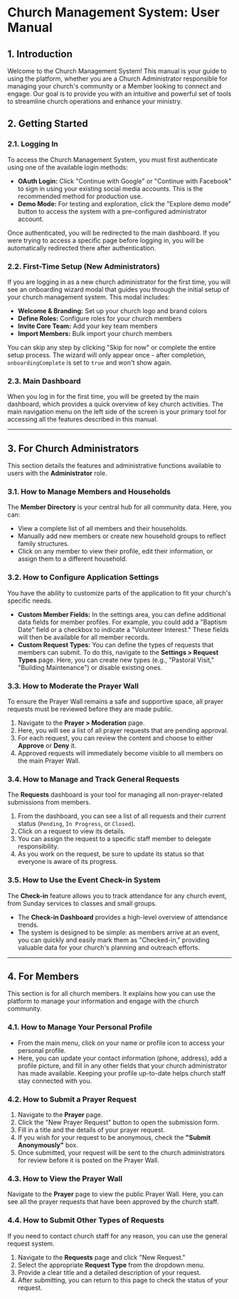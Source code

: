 # Church Management System: User Manual

## 1. Introduction

Welcome to the Church Management System! This manual is your guide to using the platform, whether
you are a Church Administrator responsible for managing your church's community or a Member looking
to connect and engage. Our goal is to provide you with an intuitive and powerful set of tools to
streamline church operations and enhance your ministry.

## 2. Getting Started

### 2.1. Logging In

To access the Church Management System, you must first authenticate using one of the available login methods:

- **OAuth Login:** Click "Continue with Google" or "Continue with Facebook" to sign in using your existing social media accounts. This is the recommended method for production use.
- **Demo Mode:** For testing and exploration, click the "Explore demo mode" button to access the system with a pre-configured administrator account.

Once authenticated, you will be redirected to the main dashboard. If you were trying to access a specific page before logging in, you will be automatically redirected there after authentication.

### 2.2. First-Time Setup (New Administrators)

If you are logging in as a new church administrator for the first time, you will see an onboarding wizard modal that guides you through the initial setup of your church management system. This modal includes:

- **Welcome & Branding:** Set up your church logo and brand colors
- **Define Roles:** Configure roles for your church members
- **Invite Core Team:** Add your key team members
- **Import Members:** Bulk import your church members

You can skip any step by clicking "Skip for now" or complete the entire setup process. The wizard will only appear once - after completion, `onboardingComplete` is set to `true` and won't show again.

### 2.3. Main Dashboard

When you log in for the first time, you will be greeted by the main dashboard, which provides a
quick overview of key church activities. The main navigation menu on the left side of the screen is
your primary tool for accessing all the features described in this manual.

---

## 3. For Church Administrators

This section details the features and administrative functions available to users with the
**Administrator** role.

### 3.1. How to Manage Members and Households

The **Member Directory** is your central hub for all community data. Here, you can:

- View a complete list of all members and their households.
- Manually add new members or create new household groups to reflect family structures.
- Click on any member to view their profile, edit their information, or assign them to a different
  household.

### 3.2. How to Configure Application Settings

You have the ability to customize parts of the application to fit your church's specific needs.

- **Custom Member Fields:** In the settings area, you can define additional data fields for member
  profiles. For example, you could add a "Baptism Date" field or a checkbox to indicate a "Volunteer
  Interest." These fields will then be available for all member records.
- **Custom Request Types:** You can define the types of requests that members can submit. To do
  this, navigate to the **Settings > Request Types** page. Here, you can create new types (e.g.,
  "Pastoral Visit," "Building Maintenance") or disable existing ones.

### 3.3. How to Moderate the Prayer Wall

To ensure the Prayer Wall remains a safe and supportive space, all prayer requests must be reviewed
before they are made public.

1. Navigate to the **Prayer > Moderation** page.
2. Here, you will see a list of all prayer requests that are pending approval.
3. For each request, you can review the content and choose to either **Approve** or **Deny** it.
4. Approved requests will immediately become visible to all members on the main Prayer Wall.

### 3.4. How to Manage and Track General Requests

The **Requests** dashboard is your tool for managing all non-prayer-related submissions from
members.

1. From the dashboard, you can see a list of all requests and their current status (`Pending`,
   `In Progress`, or `Closed`).
2. Click on a request to view its details.
3. You can assign the request to a specific staff member to delegate responsibility.
4. As you work on the request, be sure to update its status so that everyone is aware of its
   progress.

### 3.5. How to Use the Event Check-in System

The **Check-in** feature allows you to track attendance for any church event, from Sunday services
to classes and small groups.

- The **Check-in Dashboard** provides a high-level overview of attendance trends.
- The system is designed to be simple: as members arrive at an event, you can quickly and easily
  mark them as "Checked-in," providing valuable data for your church's planning and outreach
  efforts.

---

## 4. For Members

This section is for all church members. It explains how you can use the platform to manage your
information and engage with the church community.

### 4.1. How to Manage Your Personal Profile

- From the main menu, click on your name or profile icon to access your personal profile.
- Here, you can update your contact information (phone, address), add a profile picture, and fill in
  any other fields that your church administrator has made available. Keeping your profile
  up-to-date helps church staff stay connected with you.

### 4.2. How to Submit a Prayer Request

1. Navigate to the **Prayer** page.
2. Click the "New Prayer Request" button to open the submission form.
3. Fill in a title and the details of your prayer request.
4. If you wish for your request to be anonymous, check the **"Submit Anonymously"** box.
5. Once submitted, your request will be sent to the church administrators for review before it is
   posted on the Prayer Wall.

### 4.3. How to View the Prayer Wall

Navigate to the **Prayer** page to view the public Prayer Wall. Here, you can see all the prayer
requests that have been approved by the church staff.

### 4.4. How to Submit Other Types of Requests

If you need to contact church staff for any reason, you can use the general request system.

1. Navigate to the **Requests** page and click "New Request."
2. Select the appropriate **Request Type** from the dropdown menu.
3. Provide a clear title and a detailed description of your request.
4. After submitting, you can return to this page to check the status of your request.
